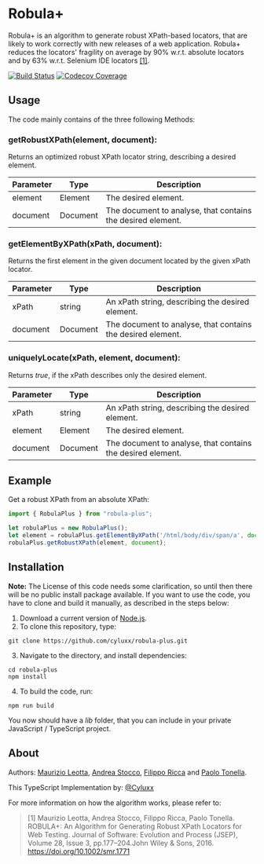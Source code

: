 # Robula+
Robula+ is an algorithm to generate robust XPath-based locators, that are likely to work correctly with new releases of a web application. Robula+ reduces the locators' fragility on average by 90% w.r.t. absolute locators and by 63% w.r.t. Selenium IDE locators [[1]](#about).

[![Build Status](https://travis-ci.org/cyluxx/robula-plus.svg?branch=master)](https://travis-ci.org/cyluxx/robula-plus)
[![Codecov Coverage](https://img.shields.io/codecov/c/github/cyluxx/robula-plus/master.svg)](https://codecov.io/gh/cyluxx/robula-plus/)

## Usage
The code mainly contains of the three following Methods:

### getRobustXPath(element, document):
Returns an optimized robust XPath locator string, describing a desired element.

Parameter | Type | Description
--------- | ---- | -----------
element | Element | The desired element.
document | Document | The document to analyse, that contains the desired element.

### getElementByXPath(xPath, document):
Returns the first element in the given document located by the given xPath locator.

Parameter | Type | Description
--------- | ---- | -----------
xPath | string | An xPath string, describing the desired element.
document | Document | The document to analyse, that contains the desired element.

### uniquelyLocate(xPath, element, document):
Returns _true_, if the xPath describes only the desired element.

Parameter | Type | Description
--------- | ---- | -----------
xPath | string | An xPath string, describing the desired element.
element | Element | The desired element.
document | Document | The document to analyse, that contains the desired element.

## Example
Get a robust XPath from an absolute XPath:
```javascript
import { RobulaPlus } from "robula-plus";

let robulaPlus = new RobulaPlus();
let element = robulaPlus.getElementByXPath('/html/body/div/span/a', document);
robulaPlus.getRobustXPath(element, document);
```

## Installation
__Note:__ The License of this code needs some clarification, so until then there will be no public install package available. If you want to use the code, you have to clone and build it manually, as described in the steps below:

1. Download a current version of [Node.js](https://nodejs.org). 
2. To clone this repository, type:
```
git clone https://github.com/cyluxx/robula-plus.git
```
3. Navigate to the directory, and install dependencies:
```
cd robula-plus
npm install
```
4. To build the code, run:
```
npm run build
```
You now should have a _lib_ folder, that you can include in your private JavaScript / TypeScript project.

## About
Authors: [Maurizio Leotta](https://www.disi.unige.it/person/LeottaM/), [Andrea Stocco](https://www.disi.unige.it/person/StoccoA/), [Filippo Ricca](https://www.disi.unige.it/person/RiccaF/) and [Paolo Tonella](https://www.inf.usi.ch/faculty/tonella/#/).

This TypeScript Implementation by: [@Cyluxx](https://github.com/cyluxx)

For more information on how the algorithm works, please refer to:

> [1] Maurizio Leotta, Andrea Stocco, Filippo Ricca, Paolo Tonella. ROBULA+: An Algorithm for Generating Robust XPath Locators for Web Testing. Journal of Software: Evolution and Process (JSEP), Volume 28, Issue 3, pp.177–204.John Wiley & Sons, 2016. https://doi.org/10.1002/smr.1771
